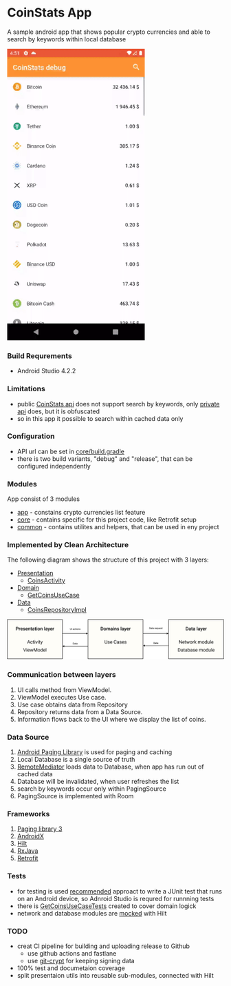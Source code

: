 # CoinStats App
A sample android app that shows popular crypto currencies and able to search by keywords within local database

![Demo](/media/ffmpeg_out.gif)

### Build Requrements
- Android Studio 4.2.2

### Limitations
- public [CoinStats api](https://documenter.getpostman.com/view/5734027/RzZ6Hzr3) does not support search by keywords, only [private api](https://api.coin-stats.com/v4/coins?&limit=5&keyword=doge) does, but it is obfuscated
- so in this app it possible to search within cached data only

### Configuration
- API url can be set in [core/build.gradle](/core/build.gradle)
- there is two build variants, "debug" and "release", that can be configured independently

### Modules
App consist of 3 modules
- [app](/app) - constains crypto currencies list feature
- [core](/core) - contains specific for this project code, like Retrofit setup
- [common](/common) - contains utilites and helpers, that can be used in eny project

### Implemented by Clean Architecture
The following diagram shows the structure of this project with 3 layers:

- [Presentation](/app/src/main/java/com/coinstats/app/presentation)
  - [CoinsActivity](/app/src/main/java/com/coinstats/app/presentation/coins/CoinsActivity.kt)
- [Domain](/app/src/main/java/com/coinstats/app/domain)
  - [GetCoinsUseCase](/app/src/main/java/com/coinstats/app/domain/usecase/GetCoinsUseCase.kt) 
- [Data](/app/src/main/java/com/coinstats/app/data)
  - [CoinsRepositoryImpl](/app/src/main/java/com/coinstats/app/data/repository/CoinsRepositoryImpl.kt) 

![Diagramm](/media/diagram_figma_out.jpg)
  
### Communication between layers

1. UI calls method from ViewModel.
1. ViewModel executes Use case.
1. Use case obtains data from Repository
1. Repository returns data from a Data Source.
1. Information flows back to the UI where we display the list of coins.

### Data Source

1. [Android Paging Library](https://developer.android.com/jetpack/androidx/releases/paging#paging-*-3.0.0) is used for paging and caching
1. Local Database is a single source of truth
1. [RemoteMediator](/app/src/main/java/com/coinstats/app/data/repository/paging/PageKeyedRemoteMediator.kt) loads data to Database, when app has run out of cached data
1. Database will be invalidated, when user refreshes the list
1. search by keywords occur only within PagingSource
1. PagingSource is implemented with Room


### Frameworks

1. [Paging library 3](https://developer.android.com/jetpack/androidx/releases/paging#paging-*-3.0.0)
1. [AndroidX](https://developer.android.com/jetpack/androidx)
1. [Hilt](https://dagger.dev/hilt/)
1. [RxJava](https://github.com/ReactiveX/RxJava)
1. [Retrofit](https://square.github.io/retrofit/)

### Tests
- for testing is used [recommended](https://developer.android.com/training/data-storage/room/testing-db) approact to write a JUnit test that runs on an Android device, so Adnroid Studio is requred for runnning tests
- there is [GetCoinsUseCaseTests](/app/src/androidTest/java/com/coinstats/app/GetCoinsUseCaseTests.kt) created to cover domain logick
- network and database modules are [mocked](/app/src/androidTest/java/com/coinstats/app/mock/) with Hilt

### TODO
- creat CI pipeline for building and uploading release to Github
  - use github actions and fastlane
  - use [git-crypt](https://github.com/AGWA/git-crypt) for keeping signing data
- 100% test and documetaion coverage
- split presentaion utils into reusable sub-modules, connected with Hilt